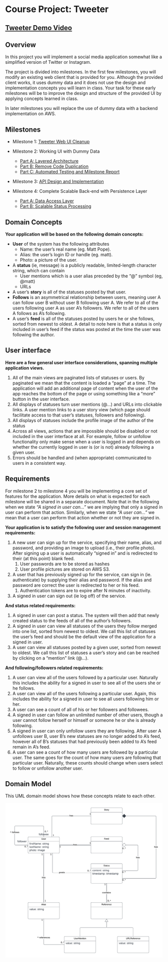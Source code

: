 # Course Project: Tweeter

## [Tweeter Demo Video](https://www.youtube.com/embed/mdpHjeYCYtM)

## Overview

In this project you will implement a social media application somewhat like a simplified version of Twitter or Instagram.

The project is divided into milestones. In the first few milestones, you will modify an existing web client that is provided for you. Although the provided client works, it uses dummy data and it does not use the design and implementation concepts you will learn in class. Your task for these early milestones will be to improve the design and structure of the provided UI by applying concepts learned in class.

In later milestones you will replace the use of dummy data with a backend implementation on AWS. 

## Milestones

- Milestone 1: [Tweeter Web UI Cleanup](../milestone-1/milestone-1.md)

- Milestone 2: Working UI with Dummy Data
    - [Part A: Layered Architecture](../milestone-2a/milestone-2a.md)
    - [Part B: Remove Code Duplication](../milestone-2b/milestone-2b.md)
    - [Part C: Automated Testing and Milestone Report](../milestone-2c/milestone-2c.md)

- Milestone 3: [API Design and Implementation](../milestone-3/milestone-3.md)

- Milestone 4: Complete Scalable Back-end with Persistence Layer
    - [Part A: Data Access Layer](../milestone-4a/milestone-4a.md)
    - [Part B: Scalable Status Processing](../milestone-4b/milestone-4b.md)

## Domain Concepts

**Your application will be based on the following domain concepts:**

- **User** of the system has the following attributes
    - Name: the user’s real name (eg. Matt Pope).
    - Alias: the user’s login ID or handle (eg. matt).
    - Photo: a picture of the user.
- A **status** (ie, message) is a publicly readable, limited-length character string, which can contain 
    - User mentions which is a user alias preceded by the “@” symbol (eg, @matt)
    - URLs
- A user’s **story** is all of the statuses posted by that user.
- **Follows** is an asymmetrical relationship between users, meaning user A can follow user B without user B following user A. We refer to all of the users following user A as user A’s followers. We refer to all of the users A follows as A’s following.
- A user’s **feed** is all of the statuses posted by users he or she follows, sorted from newest to oldest. A detail to note here is that a status is only included in user’s feed if the status was posted at the time the user was following the author.

## User interface

**Here are a few general user interface considerations, spanning multiple application views.**

1. All of the main views are paginated lists of statuses or users. By paginated we mean that the content is loaded a “page” at a time. The application will add an additional page of content when the user of the app reaches the bottom of the page or using something like a “more” button in the user interface.
1. All displays of statuses turn user mentions (@...) and URLs into clickable links. A user mention links to a user story view (which page should facilitate access to that user’s statuses, followers and following).
1. All displays of statuses include the profile image of the author of the status
1. Across all views, actions that are impossible should be disabled or not included in the user interface at all. For example, follow or unfollow functionality only make sense when a user is logged in and depends on whether the currently logged in user is (or is not) already following a given user.
1. Errors should be handled and (when appropriate) communicated to users in a consistent way.

## Requirements

For milestone 2 to milestone 4 you will be implementing a core set of features for the application. More details on what is expected for each milestone will be shared in a separate document. Note that in the following when we state *“A signed in user can…”* we are implying that only a signed in user can perform that action. Similarly, when we state *“A user can…”* we mean that a user can perform that action whether or not they are signed in.

**Your application is to satisfy the following user and session management requirements:**

1. A new user can sign up for the service, specifying their name, alias, and password, and providing an image to upload (i.e., their profile photo). After signing up a user is automatically “signed in” and is redirected to their (at this point) blank feed.
    1. User passwords are to be stored as hashes
    1. User profile pictures are stored on AWS S3.
1. A user that has previously signed up for the service, can sign in (ie. authenticate) by supplying their alias and password. If the alias and password are correct the user is redirected to her or his feed.
    1. Authentication tokens are to expire after N minutes of inactivity.
1. A signed in user can sign out (ie log off) of the service.

**And status related requirements:**

1. A signed in user can post a status. The system will then add that newly created status to the feeds of all of the author’s followers.
1. A signed in user can view all statuses of the users they follow merged into one list, sorted from newest to oldest. We call this list of statuses the user’s feed and should be the default view of the application for a signed in user.
1. A user can view all statuses posted by a given user, sorted from newest to oldest. We call this list of statuses a user’s story and can be reached by clicking on a “mention” link (@…).

**And following/followers related requirements:**

1. A user can view all of the users followed by a particular user. Naturally this includes the ability for a signed in user to see all of the users she or he follows.
1. A user can view all of the users following a particular user. Again, this includes the ability for a signed in user to see all users following him or her.
1. A user can see a count of all of his or her followers and followees.
1. A signed in user can follow an unlimited number of other users, though a user cannot follow herself or himself or someone he or she is already following.
1. A signed in user can only unfollow users they are following. After user A unfollows user B, user B’s new statuses are no longer added to A’s feed, however all of B’s statuses that had previously been added to A’s feed remain in A’s feed.
1. A user can see a count of how many users are followed by a particular user. The same goes for the count of how many users are following that particular user. Naturally, these counts should change when users select to follow or unfollow another user.

## Domain Model

This UML domain model shows how these concepts relate to each other.

![Tweeter Domain Model](tweeter-domain-model.png)
